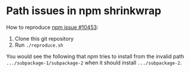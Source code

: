 Path issues in npm shrinkwrap
=============================

How to reproduce [npm issue #10453](https://github.com/npm/npm/issues/10453):

1. Clone this git repository
2. Run `./reproduce.sh`

You would see the following that npm tries to install from the invalid path `.../subpackage-1/subpackage-2` when it should install `.../subpackage-2`.